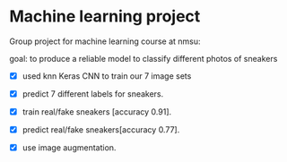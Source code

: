 # Machine learning project

Group project for machine learning course at nmsu:

goal: to produce a reliable model to classify different photos of sneakers

- [x] used knn Keras CNN to train our 7 image sets

- [x] predict 7 different labels for sneakers.

- [x] train real/fake sneakers [accuracy 0.91].

- [x] predict real/fake sneakers[accuracy 0.77].

- [x] use image augmentation.
